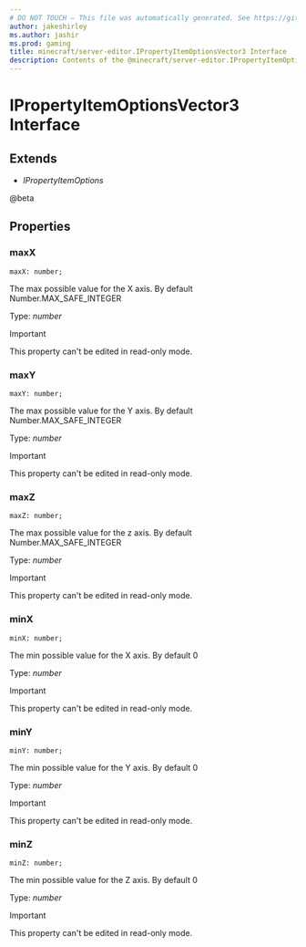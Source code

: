 ```yaml
---
# DO NOT TOUCH — This file was automatically generated. See https://github.com/mojang/minecraftapidocsgenerator to modify descriptions, examples, etc.
author: jakeshirley
ms.author: jashir
ms.prod: gaming
title: minecraft/server-editor.IPropertyItemOptionsVector3 Interface
description: Contents of the @minecraft/server-editor.IPropertyItemOptionsVector3 class.
---
```

# IPropertyItemOptionsVector3 Interface

## Extends
- *IPropertyItemOptions*

@beta

## Properties

### **maxX**
`maxX: number;`

The max possible value for the X axis. By default Number.MAX_SAFE_INTEGER

Type: *number*
  
> [!IMPORTANT]
> This property can't be edited in read-only mode.

### **maxY**
`maxY: number;`

The max possible value for the Y axis. By default Number.MAX_SAFE_INTEGER

Type: *number*
  
> [!IMPORTANT]
> This property can't be edited in read-only mode.

### **maxZ**
`maxZ: number;`

The max possible value for the z axis. By default Number.MAX_SAFE_INTEGER

Type: *number*
  
> [!IMPORTANT]
> This property can't be edited in read-only mode.

### **minX**
`minX: number;`

The min possible value for the X axis. By default 0

Type: *number*
  
> [!IMPORTANT]
> This property can't be edited in read-only mode.

### **minY**
`minY: number;`

The min possible value for the Y axis. By default 0

Type: *number*
  
> [!IMPORTANT]
> This property can't be edited in read-only mode.

### **minZ**
`minZ: number;`

The min possible value for the Z axis. By default 0

Type: *number*
  
> [!IMPORTANT]
> This property can't be edited in read-only mode.
